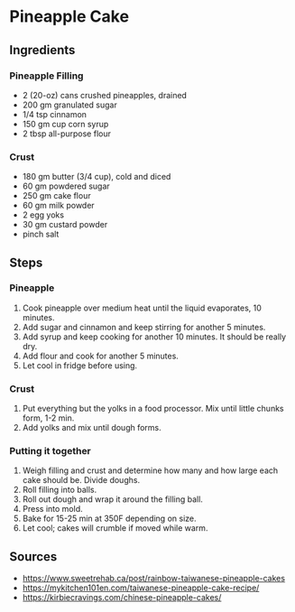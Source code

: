 # Pineapple Cake

## Ingredients

### Pineapple Filling

* 2 (20-oz) cans crushed pineapples, drained
* 200 gm granulated sugar
* 1/4 tsp cinnamon
* 150 gm cup corn syrup
* 2 tbsp all-purpose flour

### Crust

* 180 gm butter (3/4 cup), cold and diced
* 60 gm powdered sugar
* 250 gm cake flour
* 60 gm milk powder
* 2 egg yoks
* 30 gm custard powder
* pinch salt

## Steps

### Pineapple

1) Cook pineapple over medium heat until the liquid evaporates, 10 minutes.
1) Add sugar and cinnamon and keep stirring for another 5 minutes.
1) Add syrup and keep cooking for another 10 minutes. It should be really dry.
1) Add flour and cook for another 5 minutes.
1) Let cool in fridge before using.

### Crust

1) Put everything but the yolks in a food processor. Mix until little chunks form, 1-2 min.
1) Add yolks and mix until dough forms.

### Putting it together

1) Weigh filling and crust and determine how many and how large each cake should be. Divide doughs.
1) Roll filling into balls.
1) Roll out dough and wrap it around the filling ball.
1) Press into mold.
1) Bake for 15-25 min at 350F depending on size.
1) Let cool; cakes will crumble if moved while warm.

## Sources

* https://www.sweetrehab.ca/post/rainbow-taiwanese-pineapple-cakes
* https://mykitchen101en.com/taiwanese-pineapple-cake-recipe/
* https://kirbiecravings.com/chinese-pineapple-cakes/
